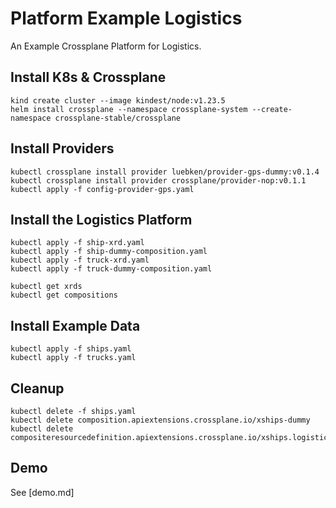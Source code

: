 # Platform Example Logistics

An Example Crossplane Platform for Logistics. 

## Install K8s & Crossplane
```
kind create cluster --image kindest/node:v1.23.5
helm install crossplane --namespace crossplane-system --create-namespace crossplane-stable/crossplane
```

## Install Providers
```
kubectl crossplane install provider luebken/provider-gps-dummy:v0.1.4
kubectl crossplane install provider crossplane/provider-nop:v0.1.1
kubectl apply -f config-provider-gps.yaml
```

## Install the Logistics Platform
```
kubectl apply -f ship-xrd.yaml
kubectl apply -f ship-dummy-composition.yaml
kubectl apply -f truck-xrd.yaml
kubectl apply -f truck-dummy-composition.yaml

kubectl get xrds
kubectl get compositions
```
## Install Example Data

```
kubectl apply -f ships.yaml
kubectl apply -f trucks.yaml
```

## Cleanup
```
kubectl delete -f ships.yaml
kubectl delete composition.apiextensions.crossplane.io/xships-dummy
kubectl delete compositeresourcedefinition.apiextensions.crossplane.io/xships.logistics.example.com
```

## Demo

See [demo.md]
